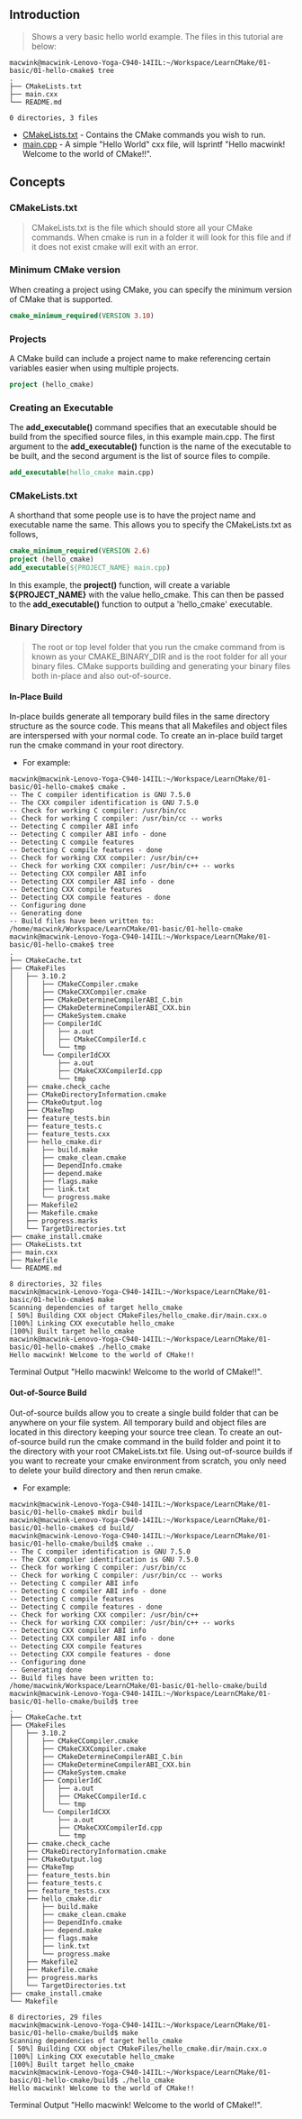 ## Introduction

> Shows a very basic hello world example. The files in this tutorial are below:

```console
macwink@macwink-Lenovo-Yoga-C940-14IIL:~/Workspace/LearnCMake/01-basic/01-hello-cmake$ tree
.
├── CMakeLists.txt
├── main.cxx
└── README.md

0 directories, 3 files
```

- [CMakeLists.txt]() - Contains the CMake commands you wish to run.
- [main.cpp]() - A simple "Hello World" cxx file, will lsprintf "Hello macwink! Welcome to the world of CMake!!".

## Concepts

### CMakeLists.txt

> CMakeLists.txt is the file which should store all your CMake commands. When cmake is run in a folder it will look for this file and if it does not exist cmake will exit with an error.

### Minimum CMake version

When creating a project using CMake, you can specify the minimum version of CMake that is supported.

```cmake
cmake_minimum_required(VERSION 3.10)
```

### Projects

A CMake build can include a project name to make referencing certain variables easier when using multiple projects.

```cmake
project (hello_cmake)
```

### Creating an Executable

The **add_executable()** command specifies that an executable should be build from the specified source files, in this example main.cpp. The first argument to the **add_executable()** function is the name of the executable to be built, and the second argument is the list of source files to compile.

```cmake
add_executable(hello_cmake main.cpp)
```

### CMakeLists.txt

A shorthand that some people use is to have the project name and executable name the same. This allows you to specify the CMakeLists.txt as follows,

```cmake
cmake_minimum_required(VERSION 2.6)
project (hello_cmake)
add_executable(${PROJECT_NAME} main.cpp)
```

In this example, the **project()** function, will create a variable **${PROJECT_NAME}** with the value hello_cmake. This can then be passed to the **add_executable()** function to output a 'hello_cmake' executable.

### Binary Directory

> The root or top level folder that you run the cmake command from is known as your CMAKE_BINARY_DIR and is the root folder for all your binary files. CMake supports building and generating your binary files both in-place and also out-of-source.

#### In-Place Build

In-place builds generate all temporary build files in the same directory structure as the source code. This means that all Makefiles and object files are interspersed with your normal code. To create an in-place build target run the cmake command in your root directory. 

- For example:

```console
macwink@macwink-Lenovo-Yoga-C940-14IIL:~/Workspace/LearnCMake/01-basic/01-hello-cmake$ cmake .
-- The C compiler identification is GNU 7.5.0
-- The CXX compiler identification is GNU 7.5.0
-- Check for working C compiler: /usr/bin/cc
-- Check for working C compiler: /usr/bin/cc -- works
-- Detecting C compiler ABI info
-- Detecting C compiler ABI info - done
-- Detecting C compile features
-- Detecting C compile features - done
-- Check for working CXX compiler: /usr/bin/c++
-- Check for working CXX compiler: /usr/bin/c++ -- works
-- Detecting CXX compiler ABI info
-- Detecting CXX compiler ABI info - done
-- Detecting CXX compile features
-- Detecting CXX compile features - done
-- Configuring done
-- Generating done
-- Build files have been written to: /home/macwink/Workspace/LearnCMake/01-basic/01-hello-cmake
macwink@macwink-Lenovo-Yoga-C940-14IIL:~/Workspace/LearnCMake/01-basic/01-hello-cmake$ tree
.
├── CMakeCache.txt
├── CMakeFiles
│   ├── 3.10.2
│   │   ├── CMakeCCompiler.cmake
│   │   ├── CMakeCXXCompiler.cmake
│   │   ├── CMakeDetermineCompilerABI_C.bin
│   │   ├── CMakeDetermineCompilerABI_CXX.bin
│   │   ├── CMakeSystem.cmake
│   │   ├── CompilerIdC
│   │   │   ├── a.out
│   │   │   ├── CMakeCCompilerId.c
│   │   │   └── tmp
│   │   └── CompilerIdCXX
│   │       ├── a.out
│   │       ├── CMakeCXXCompilerId.cpp
│   │       └── tmp
│   ├── cmake.check_cache
│   ├── CMakeDirectoryInformation.cmake
│   ├── CMakeOutput.log
│   ├── CMakeTmp
│   ├── feature_tests.bin
│   ├── feature_tests.c
│   ├── feature_tests.cxx
│   ├── hello_cmake.dir
│   │   ├── build.make
│   │   ├── cmake_clean.cmake
│   │   ├── DependInfo.cmake
│   │   ├── depend.make
│   │   ├── flags.make
│   │   ├── link.txt
│   │   └── progress.make
│   ├── Makefile2
│   ├── Makefile.cmake
│   ├── progress.marks
│   └── TargetDirectories.txt
├── cmake_install.cmake
├── CMakeLists.txt
├── main.cxx
├── Makefile
└── README.md

8 directories, 32 files
macwink@macwink-Lenovo-Yoga-C940-14IIL:~/Workspace/LearnCMake/01-basic/01-hello-cmake$ make
Scanning dependencies of target hello_cmake
[ 50%] Building CXX object CMakeFiles/hello_cmake.dir/main.cxx.o
[100%] Linking CXX executable hello_cmake
[100%] Built target hello_cmake
macwink@macwink-Lenovo-Yoga-C940-14IIL:~/Workspace/LearnCMake/01-basic/01-hello-cmake$ ./hello_cmake 
Hello macwink! Welcome to the world of CMake!!
```
Terminal Output "Hello macwink! Welcome to the world of CMake!!". 

#### Out-of-Source Build

Out-of-source builds allow you to create a single build folder that can be anywhere on your file system. All temporary build and object files are located in this directory keeping your source tree clean. To create an out-of-source build run the cmake command in the build folder and point it to the directory with your root CMakeLists.txt file. Using out-of-source builds if you want to recreate your cmake environment from scratch, you only need to delete your build directory and then rerun cmake.

- For example:

```console
macwink@macwink-Lenovo-Yoga-C940-14IIL:~/Workspace/LearnCMake/01-basic/01-hello-cmake$ mkdir build
macwink@macwink-Lenovo-Yoga-C940-14IIL:~/Workspace/LearnCMake/01-basic/01-hello-cmake$ cd build/
macwink@macwink-Lenovo-Yoga-C940-14IIL:~/Workspace/LearnCMake/01-basic/01-hello-cmake/build$ cmake ..
-- The C compiler identification is GNU 7.5.0
-- The CXX compiler identification is GNU 7.5.0
-- Check for working C compiler: /usr/bin/cc
-- Check for working C compiler: /usr/bin/cc -- works
-- Detecting C compiler ABI info
-- Detecting C compiler ABI info - done
-- Detecting C compile features
-- Detecting C compile features - done
-- Check for working CXX compiler: /usr/bin/c++
-- Check for working CXX compiler: /usr/bin/c++ -- works
-- Detecting CXX compiler ABI info
-- Detecting CXX compiler ABI info - done
-- Detecting CXX compile features
-- Detecting CXX compile features - done
-- Configuring done
-- Generating done
-- Build files have been written to: /home/macwink/Workspace/LearnCMake/01-basic/01-hello-cmake/build
macwink@macwink-Lenovo-Yoga-C940-14IIL:~/Workspace/LearnCMake/01-basic/01-hello-cmake/build$ tree
.
├── CMakeCache.txt
├── CMakeFiles
│   ├── 3.10.2
│   │   ├── CMakeCCompiler.cmake
│   │   ├── CMakeCXXCompiler.cmake
│   │   ├── CMakeDetermineCompilerABI_C.bin
│   │   ├── CMakeDetermineCompilerABI_CXX.bin
│   │   ├── CMakeSystem.cmake
│   │   ├── CompilerIdC
│   │   │   ├── a.out
│   │   │   ├── CMakeCCompilerId.c
│   │   │   └── tmp
│   │   └── CompilerIdCXX
│   │       ├── a.out
│   │       ├── CMakeCXXCompilerId.cpp
│   │       └── tmp
│   ├── cmake.check_cache
│   ├── CMakeDirectoryInformation.cmake
│   ├── CMakeOutput.log
│   ├── CMakeTmp
│   ├── feature_tests.bin
│   ├── feature_tests.c
│   ├── feature_tests.cxx
│   ├── hello_cmake.dir
│   │   ├── build.make
│   │   ├── cmake_clean.cmake
│   │   ├── DependInfo.cmake
│   │   ├── depend.make
│   │   ├── flags.make
│   │   ├── link.txt
│   │   └── progress.make
│   ├── Makefile2
│   ├── Makefile.cmake
│   ├── progress.marks
│   └── TargetDirectories.txt
├── cmake_install.cmake
└── Makefile

8 directories, 29 files
macwink@macwink-Lenovo-Yoga-C940-14IIL:~/Workspace/LearnCMake/01-basic/01-hello-cmake/build$ make
Scanning dependencies of target hello_cmake
[ 50%] Building CXX object CMakeFiles/hello_cmake.dir/main.cxx.o
[100%] Linking CXX executable hello_cmake
[100%] Built target hello_cmake
macwink@macwink-Lenovo-Yoga-C940-14IIL:~/Workspace/LearnCMake/01-basic/01-hello-cmake/build$ ./hello_cmake 
Hello macwink! Welcome to the world of CMake!!
```

Terminal Output "Hello macwink! Welcome to the world of CMake!!". 
